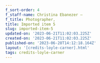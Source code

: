 ```yaml
---
f_sort-order: 4
f_staff-name: Christina Ebanezer –
f_title: Photographer,
title: Imported item 5
slug: imported-item-5
updated-on: '2023-06-21T11:02:03.225Z'
created-on: '2023-06-21T11:02:03.225Z'
published-on: '2023-06-28T14:12:18.164Z'
layout: '[credits-loyle-carner].html'
tags: credits-loyle-carner
---
```



